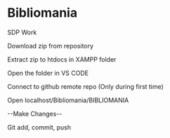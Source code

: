 # Bibliomania
SDP Work

Download zip from repository

Extract zip to htdocs in XAMPP folder

Open the folder in VS CODE

Connect to github remote repo (Only during first time)

Open localhost/Bibliomania/BIBLIOMANIA

--Make Changes--

Git add, commit, push

